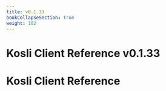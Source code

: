```yaml
---
title: v0.1.33
bookCollapseSection: true
weight: 102
---
```


# Kosli Client Reference v0.1.33

# Kosli Client Reference